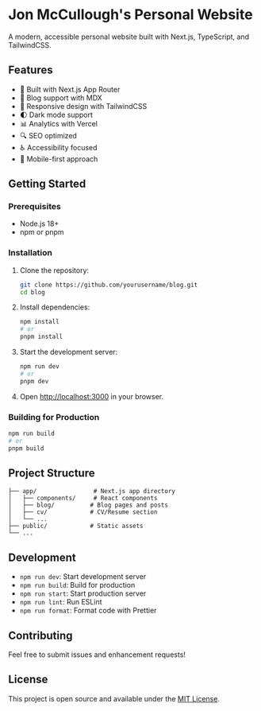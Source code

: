 # Jon McCullough's Personal Website

A modern, accessible personal website built with Next.js, TypeScript, and TailwindCSS.

## Features

- 🚀 Built with Next.js App Router
- 📝 Blog support with MDX
- 🎨 Responsive design with TailwindCSS
- 🌓 Dark mode support
- 📊 Analytics with Vercel
- 🔍 SEO optimized
- ♿ Accessibility focused
- 📱 Mobile-first approach

## Getting Started

### Prerequisites

- Node.js 18+ 
- npm or pnpm

### Installation

1. Clone the repository:
   ```bash
   git clone https://github.com/yourusername/blog.git
   cd blog
   ```

2. Install dependencies:
   ```bash
   npm install
   # or
   pnpm install
   ```

3. Start the development server:
   ```bash
   npm run dev
   # or
   pnpm dev
   ```

4. Open [http://localhost:3000](http://localhost:3000) in your browser.

### Building for Production

```bash
npm run build
# or
pnpm build
```

## Project Structure

```
├── app/                # Next.js app directory
│   ├── components/     # React components
│   ├── blog/          # Blog pages and posts
│   ├── cv/            # CV/Resume section
│   └── ...
├── public/            # Static assets
└── ...
```

## Development

- `npm run dev`: Start development server
- `npm run build`: Build for production
- `npm run start`: Start production server
- `npm run lint`: Run ESLint
- `npm run format`: Format code with Prettier

## Contributing

Feel free to submit issues and enhancement requests!

## License

This project is open source and available under the [MIT License](LICENSE).

